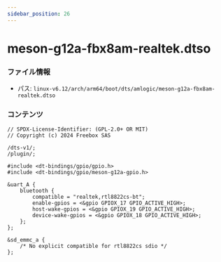```yaml
---
sidebar_position: 26
---
```

# meson-g12a-fbx8am-realtek.dtso

### ファイル情報

- パス: `linux-v6.12/arch/arm64/boot/dts/amlogic/meson-g12a-fbx8am-realtek.dtso`

### コンテンツ

```dtso
// SPDX-License-Identifier: (GPL-2.0+ OR MIT)
// Copyright (c) 2024 Freebox SAS

/dts-v1/;
/plugin/;

#include <dt-bindings/gpio/gpio.h>
#include <dt-bindings/gpio/meson-g12a-gpio.h>

&uart_A {
	bluetooth {
		compatible = "realtek,rtl8822cs-bt";
		enable-gpios = <&gpio GPIOX_17 GPIO_ACTIVE_HIGH>;
		host-wake-gpios = <&gpio GPIOX_19 GPIO_ACTIVE_HIGH>;
		device-wake-gpios = <&gpio GPIOX_18 GPIO_ACTIVE_HIGH>;
	};
};

&sd_emmc_a {
	/* No explicit compatible for rtl8822cs sdio */
};

```
